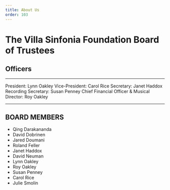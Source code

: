```yaml
---
title: About Us
order: 103
---
```

# The Villa Sinfonia Foundation Board of Trustees

## Officers

--------------------------------------------- -----------
President:                                    Lynn Oakley
Vice-President:                               Carol Rice
Secretary:                                    Janet Haddox
Recording Secretary:                          Susan Penney
Chief Financial Officer & Musical Director:   Roy Oakley
--------------------------------------------- -----------

## BOARD MEMBERS

- Qing Darakananda
- David Dobrinen
- Jared Doumani
- Roland Feller
- Janet Haddox
- David Neuman
- Lynn Oakley
- Roy Oakley
- Susan Penney
- Carol Rice
- Julie Smolin
